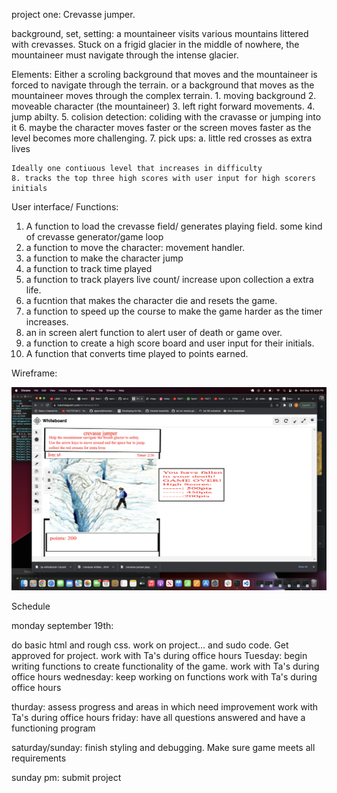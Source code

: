 project one: Crevasse jumper.

background, set, setting: a mountaineer visits various mountains littered with crevasses. Stuck on a frigid glacier in the middle of nowhere, the mountaineer must navigate through the intense glacier. 

Elements: Either a scroling background that moves and the mountaineer is forced to navigate through the terrain. or a background that moves as the mountaineer moves through the complex terrain. 
    1. moving background
    2. moveable character (the mountaineer)
    3. left right forward movements.
    4. jump abilty. 
    5. colision detection: coliding with the cravasse or jumping into it
    6. maybe the character moves faster or the screen moves faster as the level becomes more challenging.
    7. pick ups:
        a. little red crosses as extra lives
        
    Ideally one contiuous level that increases in difficulty
    8. tracks the top three high scores with user input for high scorers initials


User interface/ Functions:

1. A function to load the crevasse field/ generates playing field. some kind of crevasse generator/game loop
2. a function to move the character: movement handler. 
3. a function to make the character jump
4. a function to track time played
5. a function to track players live count/ increase upon collection a extra life.
6. a fucntion that makes the character die and resets the game.
7. a function to speed up the course to make the game harder as the timer increases.
8. an in screen alert function to alert user of death or game over.
9. a function to create a high score board and user input for their initials.
10. A function that converts time played to points earned.

Wireframe:

![Screenshot_preview_wireframe](./Wireframe_screenshot.png)



Schedule

monday september 19th:

do basic html and rough css.
work on project... and sudo code. 
Get approved for project.
work with Ta's during office hours
Tuesday: begin writing functions to create functionality of the game.
work  with Ta's during office hours
wednesday: keep working on functions
work with Ta's during office hours

thurday: assess progress and areas in which need improvement
work with Ta's during office hours
friday: have all questions answered and have a functioning program

saturday/sunday: finish styling and debugging. Make sure game meets all requirements 

sunday pm: submit project
